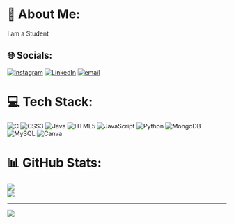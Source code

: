 # 💫 About Me:
I am a Student


## 🌐 Socials:
[![Instagram](https://img.shields.io/badge/Instagram-%23E4405F.svg?logo=Instagram&logoColor=white)](https://instagram.com/vidya_malli7) [![LinkedIn](https://img.shields.io/badge/LinkedIn-%230077B5.svg?logo=linkedin&logoColor=white)](https://www.linkedin.com/in/vidyashree-malli-3933a22a7) [![email](https://img.shields.io/badge/Email-D14836?logo=gmail&logoColor=white)](mailto:vidyamalli1973@gmail.com) 

# 💻 Tech Stack:
![C](https://img.shields.io/badge/c-%2300599C.svg?style=flat&logo=c&logoColor=white) ![CSS3](https://img.shields.io/badge/css3-%231572B6.svg?style=flat&logo=css3&logoColor=white) ![Java](https://img.shields.io/badge/java-%23ED8B00.svg?style=flat&logo=openjdk&logoColor=white) ![HTML5](https://img.shields.io/badge/html5-%23E34F26.svg?style=flat&logo=html5&logoColor=white) ![JavaScript](https://img.shields.io/badge/javascript-%23323330.svg?style=flat&logo=javascript&logoColor=%23F7DF1E) ![Python](https://img.shields.io/badge/python-3670A0?style=flat&logo=python&logoColor=ffdd54) ![MongoDB](https://img.shields.io/badge/MongoDB-%234ea94b.svg?style=flat&logo=mongodb&logoColor=white) ![MySQL](https://img.shields.io/badge/mysql-4479A1.svg?style=flat&logo=mysql&logoColor=white) ![Canva](https://img.shields.io/badge/Canva-%2300C4CC.svg?style=flat&logo=Canva&logoColor=white)
# 📊 GitHub Stats:
![](https://github-readme-stats.vercel.app/api?username=vidyashreemalli&theme=dark&hide_border=false&include_all_commits=false&count_private=false)<br/>
![](https://nirzak-streak-stats.vercel.app/?user=vidyashreemalli&theme=dark&hide_border=false)<br/>

---
[![](https://visitcount.itsvg.in/api?id=vidyashreemalli&icon=0&color=0)](https://visitcount.itsvg.in)

<!-- Proudly created with GPRM ( https://gprm.itsvg.in ) -->

